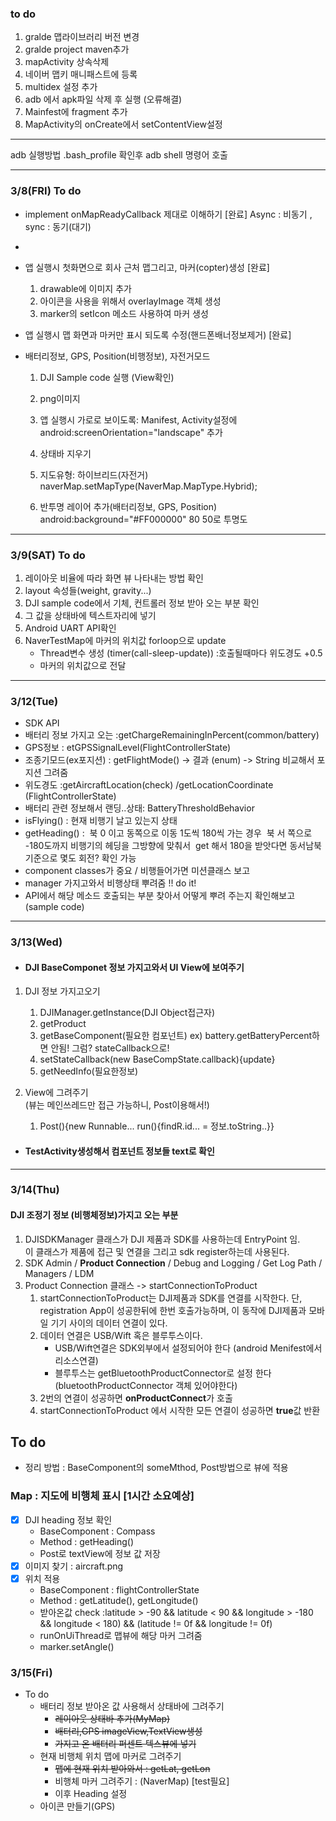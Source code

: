 ### to do 
1. gralde 맵라이브러리 버전 변경 
2. gralde project maven추가 
3. mapActivity 상속삭제 
4. 네이버 맵키 매니패스트에 등록
5. multidex 설정 추가
6. adb 에서 apk파일 삭제 후 실행 (오류해결)
7. Mainfest에 fragment 추가
8. MapActivity의 onCreate에서 setContentView설정 


- - - 
adb 실행방법 .bash_profile 확인후
adb shell 
명령어 호출 


---

### 3/8(FRI) To do 
* implement onMapReadyCallback 제대로 이해하기 [완료]
    Async : 비동기 , sync : 동기(대기)
* 
* 앱 실행시 첫화면으로 회사 근처 맵그리고, 마커(copter)생성 [완료]
  1. drawable에 이미지 추가 
  2. 아이콘을 사용을 위해서 overlayImage 객체 생성
  3. marker의 setIcon 메소드 사용하여 마커 생성 


* 앱 실행시 맵 화면과 마커만 표시 되도록 수정(핸드폰배너정보제거) [완료]
* 배터리정보, GPS, Position(비행정보), 자전거모드
  1. DJI Sample code 실행 (View확인)
  2. png이미지 
  3. 앱 실행시 가로로 보이도록: Manifest, Activity설정에
     android:screenOrientation="landscape" 추가 
  4. 상태바 지우기
  5. 지도유형: 하이브리드(자전거)
     naverMap.setMapType(NaverMap.MapType.Hybrid);
    
  6. 반투명 레이어 추가(배터리정보, GPS, Position)  
     android:background="#FF000000" 80 50로 투명도
----
### 3/9(SAT) To do 
1. 레이아웃 비율에 따라 화면 뷰 나타내는 방법 확인 
2. layout 속성들(weight, gravity...)
3. DJI sample code에서 기체, 컨트롤러 정보 받아 오는 부분 확인
4. 그 값을 상태바에 텍스트자리에 넣기
5. Android UART API확인
6. NaverTestMap에 마커의 위치값 forloop으로 update
   - Thread변수 생성 (timer(call-sleep-update)) :호출될때마다 위도경도 +0.5
   - 마커의 위치값으로 전달  
----
### 3/12(Tue)
* SDK API 
* 배터리 정보 가지고 오는 :getChargeRemainingInPercent(common/battery)
* GPS정보 : etGPSSignalLevel(FlightControllerState)
* 조종기모드(ex포지션) : getFlightMode() -> 결과 (enum)  -> String 비교해서 포지션 그려줌 
* 위도경도 :getAircraftLocation(check) /getLocationCoordinate (FlightControllerState)
* 배터리 관련 정보해서 랜딩..상태: BatteryThresholdBehavior
* isFlying() : 현재 비행기 날고 있는지 상태 
* getHeading() :  북 0 이고 동쪽으로 이동 1도씩 180씩 가는 경우  북 서 쪽으로 -180도까지 비행기의 헤딩을 그방향에 맞춰서  get 해서 180을 받앗다면 동서남북 기준으로 몇도 회전? 확인 가능
* component classes가 중요 / 비행들어가면 미션클래스 보고 
* manager 가지고와서 비행상태 뿌려줌 !! do it!
* API에서 해당 메소드 호출되는 부분 찾아서 어떻게 뿌려 주는지 확인해보고(sample code)

----
### 3/13(Wed)
* ####  DJI BaseComponet 정보 가지고와서 UI View에 보여주기  
 1. DJI 정보 가지고오기   
    1. DJIManager.getInstance(DJI Object접근자)  
    2. getProduct
    3. getBaseComponent(필요한 컴포넌트)
       ex) battery.getBatteryPercent하면 안됨! 그럼? stateCallback으로!
    4. setStateCallback(new BaseCompState.callback){update}
    5. getNeedInfo(필요한정보)

2.  View에 그려주기   
    (뷰는 메인쓰레드만 접근 가능하니, Post이용해서!)
    1. Post(){new Runnable... run(){findR.id... = 정보.toString..}}
 
 * #### TestActivity생성해서 컴포넌트 정보들 text로 확인
---

### 3/14(Thu)

#### DJI 조정기 정보 (비행체정보)가지고 오는 부분
  1. DJISDKManager 클래스가 DJI 제품과 SDK를 사용하는데 EntryPoint 임.  
      이 클래스가 제품에 접근 및 연결을 그리고 sdk register하는데 사용된다.   
  2. SDK Admin /  **Product Connection** / Debug and Logging / Get Log Path / Managers / LDM  
  3.  Product Connection  클래스 -> startConnectionToProduct
       1) startConnectionToProduct는 DJI제품과 SDK를 연결를 시작한다.
            단, registration App이 성공한뒤에 한번 호출가능하며,
            이 동작에 DJI제품과 모바일 기기 사이의 데이터 연결이 있다.
       2) 데이터 연결은 USB/Wift 혹은 블루투스이다. 
           - USB/Wift연결은 SDK외부에서 설정되어야 한다 (android Menifest에서 리소스연결)
           - 블루투스는 getBluetoothProductConnector로 설정 한다(bluetoothProductConnector 객체 있어야한다)
       3) 2번의 연결이 성공하면 **onProductConnect**가 호출
       4) startConnectionToProduct 에서 시작한 모든 연결이 성공하면 **true**값 반환 

## To do   
- 정리 방법 : BaseComponent의 someMthod, Post방법으로 뷰에 적용
### Map : 지도에 비행체 표시 [1시간 소요예상]
- [x] DJI heading 정보 확인 
  - BaseComponent : Compass
  - Method : getHeading()
  - Post로 textView에 정보 값 저장
- [x] 이미지 찾기 : aircraft.png
- [x] 위치 적용 
  - BaseComponent : flightControllerState
  - Method : getLatitude(), getLongitude()
  - 받아온값 check :latitude > -90 && latitude < 90 && longitude > -180 && longitude < 180) && (latitude != 0f && longitude != 0f)
  - runOnUiThread로 맵뷰에 해당 마커 그려줌
  - marker.setAngle()


### 3/15(Fri)
- To do 
  - 배터리 정보 받아온 값 사용해서 상태바에 그려주기 
    - <s>레이아웃 상태바 추가(MyMap)
    - 배터리,GPS imageView,TextView생성 
    - 가지고 온 배터리 퍼센트 텍스뷰에 넣기 </s>
  - 현재 비행체 위치 맵에 마커로 그려주기 
    - <s>맵에 현재 위치 받아와서 : getLat, getLon</s>
    - 비행체 마커 그려주기 : (NaverMap) [test필요]
    - 이후 Heading 설정
  - 아이콘 만들기(GPS)